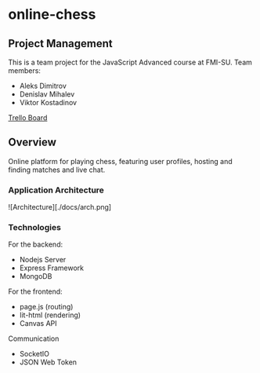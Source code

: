 # online-chess

## Project Management
This is a team project for the JavaScript Advanced course at FMI-SU. Team members:
* Aleks Dimitrov
* Denislav Mihalev
* Viktor Kostadinov

[Trello Board](https://trello.com/b/2iTXq26E/project-js)

## Overview
Online platform for playing chess, featuring user profiles, hosting and finding matches and live chat.

### Application Architecture

![Architecture][./docs/arch.png]

### Technologies

For the backend:
* Nodejs Server
* Express Framework
* MongoDB

For the frontend:
* page.js (routing)
* lit-html (rendering)
* Canvas API

Communication
* SocketIO
* JSON Web Token
